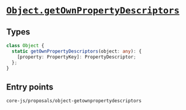 # [`Object.getOwnPropertyDescriptors`](https://github.com/tc39/proposal-object-getownpropertydescriptors)

## Types

```ts
class Object {
  static getOwnPropertyDescriptors(object: any): {
    [property: PropertyKey]: PropertyDescriptor;
  };
}
```

## Entry points

```
core-js/proposals/object-getownpropertydescriptors
```
